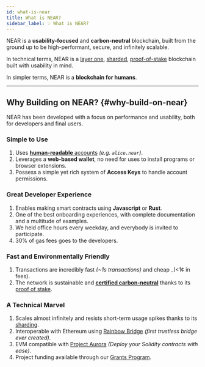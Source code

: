 ```yaml
---
id: what-is-near
title: What is NEAR?
sidebar_label: 💡 What is NEAR?
---
```


NEAR is a **usability-focused** and **carbon-neutral** blockchain, built from the ground up to be high-performant, secure, and infinitely scalable.

In technical terms, NEAR is a [layer one](https://blockchain-comparison.com/blockchain-protocols/), [sharded](https://near.org/blog/near-launches-nightshade-sharding-paving-the-way-for-mass-adoption), [proof-of-stake](https://en.wikipedia.org/wiki/Proof_of_stake) blockchain built with usability in mind.

In simpler terms, NEAR is a **blockchain for humans**.

<hr class="subsection" />

## Why Building on NEAR? {#why-build-on-near}
NEAR has been developed with a focus on performance and usability, both for developers and final users.

### Simple to Use
1. Uses [**human-readable** accounts](https://docs.near.org/concepts/basics/account) _(e.g. `alice.near`)_.
2. Leverages a **web-based wallet**, no need for uses to install programs or browser extensions.
3. Possess a simple yet rich system of **Access Keys** to handle account permissions.

### Great Developer Experience
1. Enables making smart contracts using **Javascript** or **Rust**.
2. One of the best onboarding experiences, with complete documentation and a multitude of examples.
3. We held office hours every weekday, and everybody is invited to participate.
4. 30% of gas fees goes to the developers.

### Fast and Environmentally Friendly
1. Transactions are incredibly fast _(~1s transactions)_ and cheap _(<1¢ in fees).
2. The network is sustainable and **[certified carbon-neutral](https://near.org/blog/the-near-blockchain-is-climate-neutral/)** thanks to its [proof of stake](https://en.wikipedia.org/wiki/Proof_of_stake).

### A Technical Marvel
1. Scales almost infinitely and resists short-term usage spikes thanks to its [sharding](https://near.org/blog/near-launches-nightshade-sharding-paving-the-way-for-mass-adoption).
2. Interoperable with Ethereum using [Rainbow Bridge](https://rainbowbridge.app/transfer) _(first trustless bridge ever created)_.
3.  EVM compatible with [Project Aurora](http://www.aurora.dev) _(Deploy your Solidity contracts with ease)_.
4. Project funding available through our [Grants Program](http://near.org/grants).
